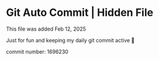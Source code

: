 # Git Auto Commit | Hidden File

This file was added Feb 12, 2025

Just for fun and keeping my daily git commit active 🤪

commit number: 1696230
